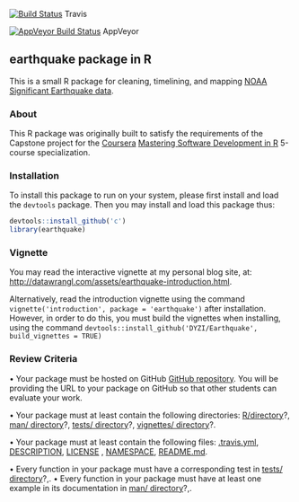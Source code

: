 [![Build Status](https://travis-ci.org/DYZI/Earthquake.svg?branch=master)](https://travis-ci.org/DYZI/Earthquake)
Travis

[![AppVeyor Build Status](https://ci.appveyor.com/api/projects/status/github/DYZI/Earthquake?branch=master&svg=true)](https://ci.appveyor.com/project/DYZI/Earthquake)
 AppVeyor

## earthquake package in R

This is a small R package for cleaning, timelining, and mapping [NOAA Significant Earthquake data](https://www.ngdc.noaa.gov/nndc/struts/form?t=101650&s=1&d=1).

### About

This R package was originally built to satisfy the requirements of the Capstone project for the [Coursera](http://www.coursera.org) [Mastering Software Development in R](https://www.coursera.org/specializations/r) 5-course specialization.

### Installation

To install this package to run on your system, please first install and load the `devtools` package. Then you may install and load this package thus:

```r
devtools::install_github('c')
library(earthquake)
```
### Vignette

You may read the interactive vignette at my personal blog site, at: http://datawrangl.com/assets/earthquake-introduction.html.

Alternatively, read the introduction vignette using the command `vignette('introduction', package = 'earthquake')` after installation.  However, in order to do this, you must build the vignettes when installing, using the command `devtools::install_github('DYZI/Earthquake', build_vignettes = TRUE)`


### Review Criteria
•	Your package must be hosted on GitHub [GitHub repository](https://github.com/DYZI/Earthquake). 
You will be providing the URL to your package on GitHub so that other students can evaluate your work.

•	Your package must at least contain the following directories: 
 [R/directory](https://github.com/DYZI/Earthquake/tree/master/R)?,
 [man/ directory](https://github.com/DYZI/Earthquake/tree/master/man)?,
 [tests/ directory](https://github.com/DYZI/Earthquake/tree/master/tests)?,
 [vignettes/ directory](https://github.com/DYZI/Earthquake/tree/master/vignettes)?.
 
•	Your package must at least contain the following files: 
[.travis.yml](https://github.com/DYZI/Earthquake/tree/master/.travis.yml), 
[DESCRIPTION](https://github.com/DYZI/Earthquake/tree/master/DESCRIPTION), 
[LICENSE](https://github.com/DYZI/Earthquake/tree/master/LICENSE) , 
[NAMESPACE](https://github.com/DYZI/Earthquake/tree/master/NAMESPACE), 
[README.md](https://github.com/DYZI/Earthquake/tree/master/README.md).

•	Every function in your package must have a corresponding test in [tests/ directory](https://github.com/DYZI/Earthquake/tree/master/tests)?,.
•	Every function in your package must have at least one example in its documentation in  [man/ directory](https://github.com/DYZI/Earthquake/tree/master/man)?,.

